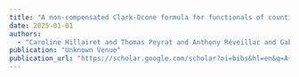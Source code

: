 ```yaml
---
title: "A non-compensated Clark-Ocone formula for functionals of counting processes"
date: 2025-01-01
authors:
  - "Caroline Hillairet and Thomas Peyrat and Anthony Réveillac and Gabor Lugosi and Luc Devroye and Simon Briend and Raphaël Forien and Bastian Wiederhold"
publication: "Unknown Venue"
publication_url: "https://scholar.google.com/scholar?oi=bibs&hl=en&q=A+non-compensated+Clark-Ocone+formula+for+functionals+of+counting+processes"
---
```

